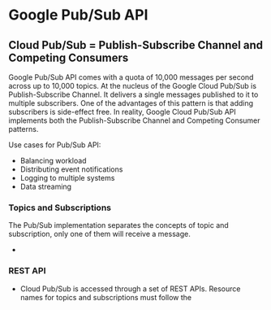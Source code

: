 # Google Pub/Sub API

## Cloud Pub/Sub = Publish-Subscribe Channel and Competing Consumers

Google Pub/Sub API comes with a quota of 10,000 messages per second across up to 10,000 topics.  At the nucleus of the Google Cloud Pub/Sub is Publish-Subscribe Channel.  It delivers a single messages published to it to multiple subscribers.  One of the advantages of this pattern is that adding subscribers is side-effect free.  In reality, Google Cloud Pub/Sub API implements both the Publish-Subscribe Channel and Competing Consumer patterns.

Use cases for Pub/Sub API:
 * Balancing workload
 * Distributing event notifications
 * Logging to multiple systems
 * Data streaming
 
### Topics and Subscriptions

The Pub/Sub implementation separates the concepts of topic and subscription, only one of them will receive a message.  
 * []()
 
### REST API

 * Cloud Pub/Sub is accessed through a set of REST APIs.  Resource names for topics and subscriptions must follow the 
